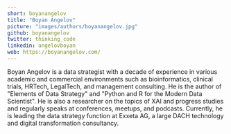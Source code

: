```yaml
---
short: boyanangelov
title: "Boyan Angelov"
picture: "images/authors/boyanangelov.jpg"
github: boyanangelov
twitter: thinking_code
linkedin: angelovboyan
web: https://boyanangelov.com/
---
```


Boyan Angelov is a data strategist with a decade of experience in various academic and commercial environments such as bioinformatics, clinical trials, HRTech, LegalTech, and management consulting. He is the author of "Elements of Data Strategy" and "Python and R for the Modern Data Scientist". He is also a researcher on the topics of XAI and progress studies and regularly speaks at conferences, meetups, and podcasts. Currently, he is leading the data strategy function at Exxeta AG, a large DACH technology and digital transformation consultancy.

